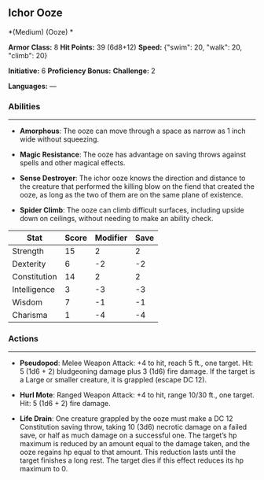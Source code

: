 ## Ichor Ooze
*(Medium) (Ooze) *

**Armor Class:** 8
**Hit Points:** 39 (6d8+12)
**Speed:** {"swim": 20, "walk": 20, "climb": 20}

**Initiative:** 6
**Proficiency Bonus:**
**Challenge:** 2

**Languages:** —

### Abilities
 --- 
- **Amorphous**: The ooze can move through a space as narrow as 1 inch wide without squeezing.

- **Magic Resistance**: The ooze has advantage on saving throws against spells and other magical effects.

- **Sense Destroyer**: The ichor ooze knows the direction and distance to the creature that performed the killing blow on the fiend that created the ooze, as long as the two of them are on the same plane of existence.

- **Spider Climb**: The ooze can climb difficult surfaces, including upside down on ceilings, without needing to make an ability check.



| Stat | Score | Modifier | Save |
| ---- | ---- | ---- | ---- |
| Strength | 15 | 2 | 2 |
| Dexterity | 6 | -2 | -2 |
| Constitution | 14 | 2 | 2 |
| Intelligence | 3 | -3 | -3 |
| Wisdom | 7 | -1 | -1 |
| Charisma | 1 | -4 | -4 |

### Actions
 --- 
- **Pseudopod**: Melee Weapon Attack: +4 to hit, reach 5 ft., one target. Hit: 5 (1d6 + 2) bludgeoning damage plus 3 (1d6) fire damage. If the target is a Large or smaller creature, it is grappled (escape DC 12).

- **Hurl Mote**: Ranged Weapon Attack: +4 to hit, range 10/30 ft., one target. Hit: 5 (1d6 + 2) fire damage.

- **Life Drain**: One creature grappled by the ooze must make a DC 12 Constitution saving throw, taking 10 (3d6) necrotic damage on a failed save, or half as much damage on a successful one. The target’s hp maximum is reduced by an amount equal to the damage taken, and the ooze regains hp equal to that amount. This reduction lasts until the target finishes a long rest. The target dies if this effect reduces its hp maximum to 0.

